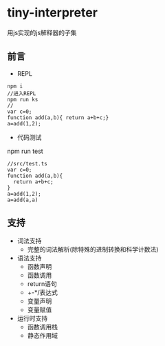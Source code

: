 # tiny-interpreter
用js实现的js解释器的子集

## 前言
- REPL
```
npm i
//进入REPL
npm run ks
//
var c=0;
function add(a,b){ return a+b+c;}
a=add(1,2);
```
- 代码测试

npm run test
```
//src/test.ts
var c=0;
function add(a,b){
  return a+b+c;
}
a=add(1,2);
a=add(a,a)
```

## 支持

- 词法支持
  - 完整的词法解析(除特殊的进制转换和科学计数法)
- 语法支持
  - 函数声明
  - 函数调用
  - return语句
  - +-*/表达式
  - 变量声明
  - 变量赋值
- 运行时支持
  - 函数调用栈
  - 静态作用域
